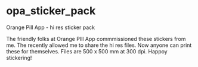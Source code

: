 # opa_sticker_pack
Orange Pill App - hi res sticker pack

The friendly folks at Orange PIll App commmissioned these stickers from me. The recently allowed me to share the hi res files. Now anyone can print these for themselves. Files are 500 x 500 mm at 300 dpi. Happoy stickering!
